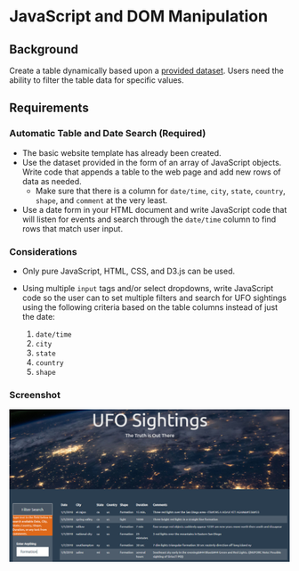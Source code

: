# JavaScript and DOM Manipulation

## Background

Create a table dynamically based upon a [provided dataset](site_files/static/readme/data.js).
Users need the ability to filter the table data for specific values.

## Requirements

### Automatic Table and Date Search (Required)

* The basic website template has already been created.
* Use the dataset provided in the form of an array of JavaScript objects. Write code that appends a table to the web page and add new rows of data as needed.
  * Make sure that there is a column for `date/time`, `city`, `state`, `country`, `shape`, and `comment` at the very least.
* Use a date form in your HTML document and write JavaScript code that will listen for events and search through the `date/time` column to find rows that match user input.

### Considerations

* Only pure JavaScript, HTML, CSS, and D3.js can be used.
* Using multiple `input` tags and/or select dropdowns, write JavaScript code so the user can to set multiple filters and search for UFO sightings using the following criteria based on the table columns instead of just the date:

  1. `date/time`
  2. `city`
  3. `state`
  4. `country`
  5. `shape`

### Screenshot

![Screenshot - large screen](site_files/static/readme/screenshot.png)